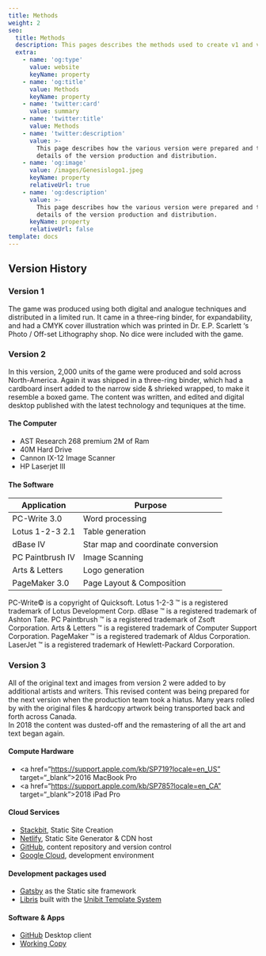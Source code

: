 ```yaml
---
title: Methods
weight: 2
seo:
  title: Methods
  description: This pages describes the methods used to create v1 and v2 of the game
  extra:
    - name: 'og:type'
      value: website
      keyName: property
    - name: 'og:title'
      value: Methods
      keyName: property
    - name: 'twitter:card'
      value: summary
    - name: 'twitter:title'
      value: Methods
    - name: 'twitter:description'
      value: >-
        This page describes how the various version were prepared and the
        details of the version production and distribution. 
    - name: 'og:image'
      value: /images/Genesislogo1.jpeg
      keyName: property
      relativeUrl: true
    - name: 'og:description'
      value: >-
        This page describes how the various version were prepared and the
        details of the version production and distribution. 
      keyName: property
      relativeUrl: false
template: docs
---
```

## Version History

### Version 1

The game was produced using both digital and analogue techniques and distributed in a limited run. It came in a three-ring binder, for expandability, and had a CMYK cover illustration which was printed in Dr. E.P. Scarlett ‘s Photo / Off-set Lithography shop. No dice were included with the game.

### Version 2

In this version, 2,000 units of the game were produced and sold across North-America. Again it was shipped in a three-ring binder, which had a cardboard insert added to the narrow side & shrieked wrapped, to make it resemble a boxed game. The content was written, and edited and digital desktop published with the latest technology and tequniques at the time.

#### The Computer

*   AST Research 268 premium 2M of Ram<br>
*   40M Hard Drive<br>
*   Cannon IX-12 Image Scanner<br>
*   HP Laserjet III<br>

#### The Software

| Application      | Purpose                            |
|------------------|------------------------------------|
| PC-Write 3.0     | Word processing                    |
| Lotus 1-2-3 2.1  | Table generation                   |
| dBase IV         | Star map and coordinate conversion |
| PC Paintbrush IV | Image Scanning                     |
| Arts & Letters   | Logo generation                    |
| PageMaker 3.0    | Page Layout & Composition          |

PC-Write© is a copyright of Quicksoft. Lotus 1-2-3	™ is a registered trademark of Lotus Development Corp. dBase	™ is a registered trademark of Ashton Tate. PC Paintbrush	™ is a registered trademark of Zsoft Corporation. Arts & Letters	™ is a registered trademark of Computer Support Corporation. PageMaker	™ is a registered trademark of Aldus Corporation. LaserJet	™ is a registered trademark of Hewlett-Packard Corporation.

### Version 3

All of the original text and images from version 2 were added to by additional artists and writers. This revised content was being prepared for the next version when the production team took a hiatus. Many years rolled by with the original files & hardcopy artwork being transported back and forth across Canada.<br>
In 2018 the content was dusted-off and the remastering of all the art and text began again.

#### Compute Hardware
* <a href=“https://support.apple.com/kb/SP719?locale=en_US” target=“_blank”>2016 MacBook Pro</a>
* <a href=“https://support.apple.com/kb/SP785?locale=en_CA” target=“_blank”>2018 iPad Pro</a>

#### Cloud Services
* <a href=“https://www.stackbit.com” target=“_blank”>Stackbit</a>, Static Site Creation 
* <a href=“https://www.netlify.com” target=“_blank”>Netlify</a>, Static Site Generator & CDN host
* <a href=“https://github.com” target=“_blank”>GitHub</a>, content repository and version control
* <a href=“https://cloud.google.com” target=“_blank”>Google Cloud</a>, development environment

#### Development packages used
* <a href=“https://www.gatsbyjs.com” target=“_blank”>Gatsby</a> as the Static site framework
* <a href=“https://jamstackthemes.dev/theme/stackbit-libris-unibit” target=“_blank”>Libris</a> built with the <a href=“https://www.stackbit.com/docs/unibit” target=“_blank”>Unibit Template System</a>

#### Software & Apps
* <a href=“https://github.com” target=“_blank”>GitHub</a> Desktop client
* <a href=“https://apps.apple.com/ca/app/working-copy-git-client/id896694807” target=“_blank”>Working Copy</a> 